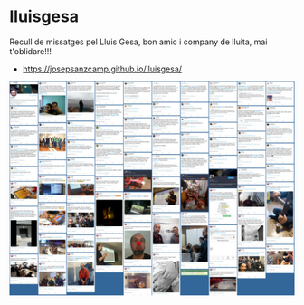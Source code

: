 # lluisgesa
Recull de missatges pel Lluis Gesa, bon amic i company de lluita, mai t'oblidare!!!
- https://josepsanzcamp.github.io/lluisgesa/

![](https://raw.githubusercontent.com/josepsanzcamp/lluisgesa/master/data/screenshot.jpg)
